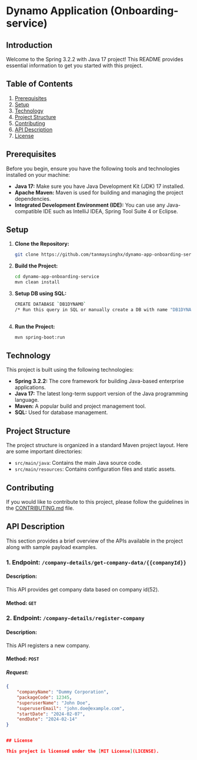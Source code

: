 # Dynamo Application (Onboarding-service)


## Introduction

Welcome to the Spring 3.2.2 with Java 17 project! This README provides essential information to get you started with this project.


## Table of Contents

1. [Prerequisites](#prerequisites)
2. [Setup](#setup)
3. [Technology](#technology)
4. [Project Structure](#project-structure)
5. [Contributing](#contributing)
6. [API Description](#api-description) 
7. [License](#license)


## Prerequisites

Before you begin, ensure you have the following tools and technologies installed on your machine:

- **Java 17:** Make sure you have Java Development Kit (JDK) 17 installed.
- **Apache Maven:** Maven is used for building and managing the project dependencies.
- **Integrated Development Environment (IDE):** You can use any Java-compatible IDE such as IntelliJ IDEA, Spring Tool Suite 4 or Eclipse.


## Setup

1. **Clone the Repository:**
   ```bash
   git clone https://github.com/tanmaysinghx/dynamo-app-onboarding-service.git

2. **Build the Project:**
   ```bash
   cd dynamo-app-onboarding-service
   mvn clean install

3. **Setup DB using SQL:**
   ```bash
   CREATE DATABASE `DB1DYNAMO`
   /* Run this query in SQL or manually create a DB with name "DB1DYNAMO" */
 
4. **Run the Project:**
   ```bash
   mvn spring-boot:run


## Technology

This project is built using the following technologies:

- **Spring 3.2.2:** The core framework for building Java-based enterprise applications.
- **Java 17:** The latest long-term support version of the Java programming language.
- **Maven:** A popular build and project management tool.
- **SQL:** Used for database management.


## Project Structure

The project structure is organized in a standard Maven project layout. Here are some important directories:

- `src/main/java`: Contains the main Java source code.
- `src/main/resources`: Contains configuration files and static assets.


## Contributing

If you would like to contribute to this project, please follow the guidelines in the [CONTRIBUTING.md](CONTRIBUTING.md) file.


## API Description

This section provides a brief overview of the APIs available in the project along with sample payload examples.

### 1. Endpoint: `/company-details/get-company-data/{{companyId}}`

#### Description:
This API provides get company data based on company id(52).

#### Method: `GET`

### 2. Endpoint: `/company-details/register-company`

#### Description:
This API registers a new company.

#### Method: `POST`

##### Request:

```json
{
    "companyName": "Dummy Corporation",
    "packageCode": 12345,
    "superuserName": "John Doe",
    "superuserEmail": "john.doe@example.com",
    "startDate": "2024-02-07",
    "endDate": "2024-02-14"
}


## License

This project is licensed under the [MIT License](LICENSE).
